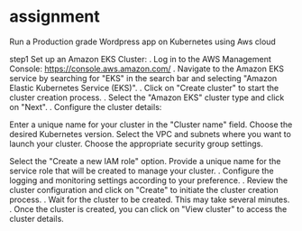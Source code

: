 # assignment
Run a Production grade Wordpress app on Kubernetes using Aws cloud 

step1 
Set up an Amazon EKS Cluster:
. Log in to the AWS Management Console: https://console.aws.amazon.com/
. Navigate to the Amazon EKS service by searching for "EKS" in the search bar and selecting "Amazon Elastic Kubernetes Service (EKS)".
. Click on "Create cluster" to start the cluster creation process.
. Select the "Amazon EKS" cluster type and click on "Next".
. Configure the cluster details:

Enter a unique name for your cluster in the "Cluster name" field.
Choose the desired Kubernetes version.
Select the VPC and subnets where you want to launch your cluster.
Choose the appropriate security group settings.

Select the "Create a new IAM role" option.
Provide a unique name for the service role that will be created to manage your cluster.
. Configure the logging and monitoring settings according to your preference.
. Review the cluster configuration and click on "Create" to initiate the cluster creation process.
. Wait for the cluster to be created. This may take several minutes.
. Once the cluster is created, you can click on "View cluster" to access the cluster details.


